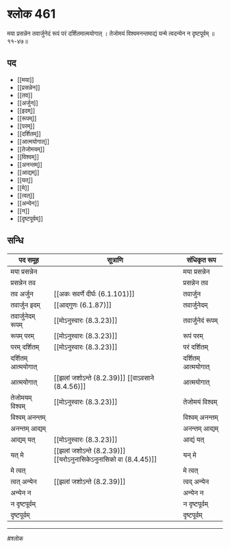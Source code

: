 # श्लोक 461

मया प्रसन्नेन तवार्जुनेदं
रूपं परं दर्शितमात्मयोगात् ।
तेजोमयं विश्वमनन्तमाद्यं
यन्मे त्वदन्येन न दृष्टपूर्वम् ॥ ११-४७॥


## पद 

- [[मया]]
- [[प्रसन्नेन]]
- [[तव]]
- [[अर्जुन]]
- [[इदम्]]
- [[रूपम्]]
- [[परम्]]
- [[दर्शितम्]]
- [[आत्मयोगात्]]
- [[तेजोमयम्]]
- [[विश्वम्]]
- [[अनन्तम्]]
- [[आद्यम्]]
- [[यत्]]
- [[मे]]
- [[त्वत्]]
- [[अन्येन]]
- [[न]]
- [[दृष्टपूर्वम्]]

## सन्धि

| पद समूह | सूत्राणि | संधिकृत रूप |
| ----- | ----- | ----- |
| मया प्रसन्नेन |  | मया प्रसन्नेन |
| प्रसन्नेन तव |  | प्रसन्नेन तव |
| तव अर्जुन |  [[अकः सवर्णे दीर्घः (6.1.101)]] | तवार्जुन |
| तवार्जुन इदम् |  [[आद्गुणः (6.1.87)]] | तवार्जुनेदम् |
| तवार्जुनेदम् रूपम् |  [[मोऽनुस्वारः (8.3.23)]] | तवार्जुनेदं रूपम् |
| रूपम् परम् |  [[मोऽनुस्वारः (8.3.23)]] | रूपं परम् |
| परम् दर्शितम् |  [[मोऽनुस्वारः (8.3.23)]] | परं दर्शितम् |
| दर्शितम् आत्मयोगात् |  | दर्शितम् आत्मयोगात् |
| आत्मयोगात् |  [[झलां जशोऽन्ते (8.2.39)]] [[वाऽवसाने (8.4.56)]] | आत्मयोगात् |
| तेजोमयम् विश्वम् |  [[मोऽनुस्वारः (8.3.23)]] | तेजोमयं विश्वम् |
| विश्वम् अनन्तम् |  | विश्वम् अनन्तम् |
| अनन्तम् आद्यम् |  | अनन्तम् आद्यम् |
| आद्यम् यत् |  [[मोऽनुस्वारः (8.3.23)]] | आद्यं यत् |
| यत् मे |  [[झलां जशोऽन्ते (8.2.39)]] [[यरोऽनुनासिकेऽनुनासिको वा (8.4.45)]] | यन् मे |
| मे त्वत् |  | मे त्वत् |
| त्वत् अन्येन |  [[झलां जशोऽन्ते (8.2.39)]] | त्वद् अन्येन |
| अन्येन न |  | अन्येन न |
| न दृष्टपूर्वम् |  | न दृष्टपूर्वम् |
| दृष्टपूर्वम् |  | दृष्टपूर्वम् |


---

#श्लोक